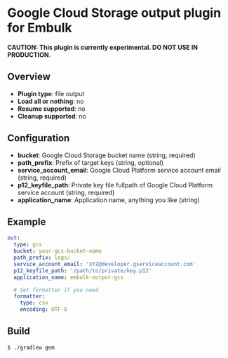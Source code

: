 # Google Cloud Storage output plugin for Embulk

**CAUTION: This plugin is currently experimental. DO NOT USE IN PRODUCTION**.

## Overview

* **Plugin type**: file output
* **Load all or nothing**: no
* **Resume supported**: no
* **Cleanup supported**: no

## Configuration

- **bucket**: Google Cloud Storage bucket name (string, required)
- **path_prefix**: Prefix of target keys (string, optional)
- **service_account_email**: Google Cloud Platform service account email (string, required)
- **p12_keyfile_path**: Private key file fullpath of Google Cloud Platform service account (string, required)
- **application_name**: Application name, anything you like (string)

## Example

```yaml
out:
  type: gcs
  bucket: your-gcs-bucket-name
  path_prefix: logs/
  service_account_email: 'XYZ@developer.gserviceaccount.com'
  p12_keyfile_path: '/path/to/private/key.p12'
  application_name: embulk-output-gcs

  # Set formatter if you need
  formatter:
    type: csv
    encoding: UTF-8
```

## Build

```
$ ./gradlew gem
```
